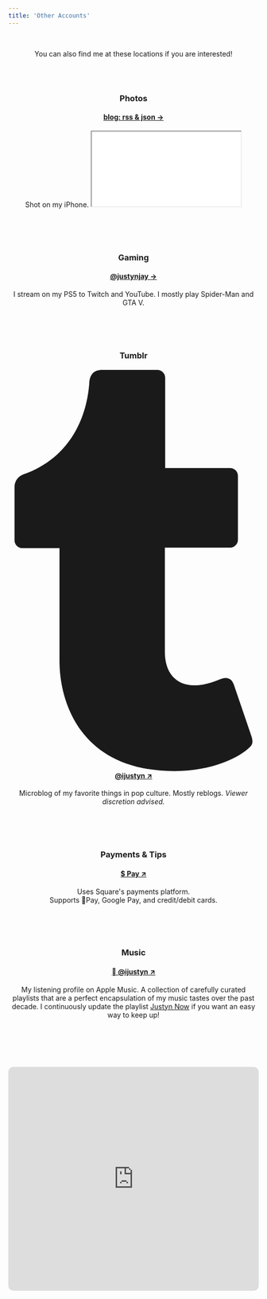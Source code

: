 ```yaml
---
title: 'Other Accounts'
---
```

<center>
<br>
<p>
  You can also find me at these locations if you are interested!
</p>

<br><br>

<h3>
  Photos
</h3>
<h4>
  <a href="/photos">blog: rss & json &#8594;</a>
</h4>
<p>
  Shot on my iPhone.
  <iframe src="//rss.bloople.net/?url=http%3A%2F%2Fijustyn.com%2Fphotos%2Frss&limit=5&showtitle=false&type=html"></iframe>
</p>

<br><br><br>

<h3>
  Gaming
</h3>
<h4>
  <a href="/gaming">@justynjay &#8594;</a>
</h4>
<p>
  I stream on my PS5 to Twitch and YouTube. I mostly play Spider-Man and GTA V.
</p>

<br><br><br>

<h3>Tumblr</h3>
<h4>
  <a href="/tumblr" target="_blank">
    <span class="icon relative inline-block align-text-bottom">
      <svg aria-hidden="true" focusable="false" data-prefix="fab" data-icon="tumblr" class="svg-inline--fa fa-tumblr fa-w-10" role="img" xmlns="http://www.w3.org/2000/svg" viewBox="0 0 320 512">
        <path fill="currentColor" d="M309.8 480.3c-13.6 14.5-50 31.7-97.4 31.7-120.8 0-147-88.8-147-140.6v-144H17.9c-5.5 0-10-4.5-10-10v-68c0-7.2 4.5-13.6 11.3-16 62-21.8 81.5-76 84.3-117.1.8-11 6.5-16.3 16.1-16.3h70.9c5.5 0 10 4.5 10 10v115.2h83c5.5 0 10 4.4 10 9.9v81.7c0 5.5-4.5 10-10 10h-83.4V360c0 34.2 23.7 53.6 68 35.8 4.8-1.9 9-3.2 12.7-2.2 3.5.9 5.8 3.4 7.4 7.9l22 64.3c1.8 5 3.3 10.6-.4 14.5z">
        </path>
      </svg>
  </span> @ijustyn &#8599;
  </a>
</h4>
<p>
  Microblog of my favorite things in pop culture. Mostly reblogs. <i>Viewer discretion advised.</i>
</p>

<br><br><br>

<h3>
  Payments &&#160;Tips
</h3>
<h4>
  <a href="/tip" target="_blank">
    $ Pay &#8599;
  </a>
</h4>
<p>
  Uses Square's payments platform.
<br>
Supports Pay, Google Pay, and credit/debit cards. 
</p>

<br><br><br>
    
<h3>
  Music
</h3>
<h4>
  <a href="/apple-music" target="_blank">
     @ijustyn &#8599;
  </a>
</h4>
<p>
  My listening profile on Apple Music. A collection of carefully curated playlists that are a perfect encapsulation of my music tastes over the past decade. I continuously update the playlist <a href="/justyn-now">Justyn Now</a> if you want an easy way to keep up!
</p>

<br><br><br><br>

<section id="Music">
  <iframe allow="autoplay *; encrypted-media *; fullscreen *; clipboard-write" frameborder="0" width="100%" min-width="50%" max-width="100%" height="450" style="overflow:hidden;border-radius:10px;" sandbox="allow-forms allow-popups allow-same-origin allow-scripts allow-storage-access-by-user-activation allow-top-navigation-by-user-activation" src="https://embed.music.apple.com/us/playlist/justyn-now/pl.u-9DLlbFmYkEW"></iframe>
<br>
</section>

<br><br><br>
    
</center>